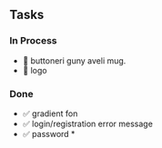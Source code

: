 ## Tasks

### In Process
- 🔄 buttoneri guny aveli mug.
- 🔄 logo

### Done
- ✅ gradient fon
- ✅ login/registration error message
- ✅ password *
